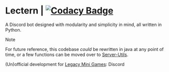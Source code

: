 
# Lectern | [![Codacy Badge](https://app.codacy.com/project/badge/Grade/12bb2b8ddd974980916e18b6568298f4)](https://app.codacy.com/gh/ThatBooze/Lectern/dashboard?utm_source=gh&utm_medium=referral&utm_content=&utm_campaign=Badge_grade)

A Discord bot designed with modularity and simplicity in mind, all written in Python.

> [!NOTE]
> For future reference, this codebase *could* be rewritten in java at any point of time, or a few functions can be moved over to [Server-Utils](https://github.com/Legacy-Edition-Minigames/Server-Utils).
>
> (Un)official development for [Legacy Mini Games](https://github.com/Legacy-Edition-Minigames): Discord
